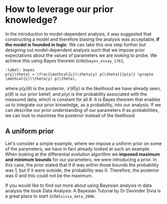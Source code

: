 # How to leverage our prior knowledge?

In the introduction to model-dependent analysis, it was suggested that constructing a model and therefore biasing the analysis was acceptable, **if the model is founded in logic**. 
We can take this one step further but designing out model-dependent analysis such that we impose prior expectations about the values of parameters we are looking to probe. 
We achieve this using Bayes theorem {cite}`bayes_essay_1763`, 

```{math}
:label: bayes
p(y|\theta) = \frac{\mathcal{L}(\theta|y) p(\theta)}{p(y)} \propto \mathcal{L}(\theta|y) p(\theta),
```

where $p(y|\theta)$ is the posterior, $\mathcal{L}(\theta|y)$ is the likelihood we have already seen, $p(\theta)$ is our prior belief, and $p(y)$ is the probability associated with the measured data, which is constant for all $\theta$. 
It is Bayes theorem that enables us to integrate our prior knowledge, as a probability, into our analysis. 
If we can describe our prior understanding of our parameters $\theta$ as probabilities, we can look to maximise the posterior instead of the likelihood. 

## A uniform prior

Let's consider a simple example, where we impose a uniform prior on some of the parameters, we have in fact already looked at such an example. 
When looking at the differential evolution algorithm we **imposed maximum and minimum bounds** for our parameters, we were introducing a prior. 
In this case, the prior stated that if $\theta$ was within those bounds the probability was $1$, but if it were outside, the probability was $0$. 
Therefore, the posterior was $0$ and this could not be the maximum. 

If you would like to find out more about using Bayesian analysis in data analysis the book Data Analysis: A Bayesian Tutorial by Dr Devinder Sivia is a great place to start {cite}`sivia_data_2006`. 
